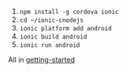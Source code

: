 1. `npm install -g cordova ionic`
2. `cd ~/ionic-cnodejs`
2. `ionic platform add android`
3. `ionic build android`
4. `ionic run android`

All in [getting-started](http://ionicframework.com/getting-started/)

